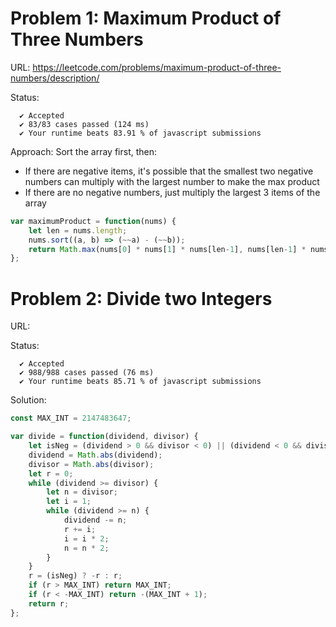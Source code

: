 # Problem 1: Maximum Product of Three Numbers

URL: https://leetcode.com/problems/maximum-product-of-three-numbers/description/

Status:

```
  ✔ Accepted
  ✔ 83/83 cases passed (124 ms)
  ✔ Your runtime beats 83.91 % of javascript submissions
```

Approach: Sort the array first, then:

- If there are negative items, it's possible that the smallest two negative numbers can multiply with the largest number to make the max product
- If there are no negative numbers, just multiply the largest 3 items of the array

```javascript
var maximumProduct = function(nums) {
    let len = nums.length;
    nums.sort((a, b) => (~~a) - (~~b));
    return Math.max(nums[0] * nums[1] * nums[len-1], nums[len-1] * nums[len-2] * nums[len-3]);
};
```

# Problem 2: Divide two Integers

URL: 

Status:
```
  ✔ Accepted
  ✔ 988/988 cases passed (76 ms)
  ✔ Your runtime beats 85.71 % of javascript submissions
```

Solution:

```javascript
const MAX_INT = 2147483647;

var divide = function(dividend, divisor) {
    let isNeg = (dividend > 0 && divisor < 0) || (dividend < 0 && divisor > 0);
    dividend = Math.abs(dividend);
    divisor = Math.abs(divisor);
    let r = 0;
    while (dividend >= divisor) {
        let n = divisor;
        let i = 1;
        while (dividend >= n) {
            dividend -= n;
            r += i;
            i = i * 2;
            n = n * 2;
        }
    }
    r = (isNeg) ? -r : r;
    if (r > MAX_INT) return MAX_INT;
    if (r < -MAX_INT) return -(MAX_INT + 1);
    return r;
};
```
